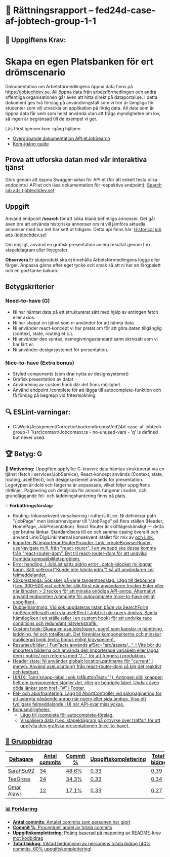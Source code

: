 # 📌 Rättningsrapport – fed24d-case-af-jobtech-group-1-1

## 🎯 Uppgiftens Krav:
# Skapa en egen Platsbanken för ert drömscenario 

Dokumentation om Arbetsförmedlingens öppna data finns på https://jobtechdev.se. All öppna data från arbetsförmedlingen och andra offentliga organisationen går även att hitta direkt på dataportal.se. 
I detta dokument ges två förslag på användningsfall som vi tror är lämpliga för studenter som vill utveckla en applikation på riktig data. All data som är öppna data får vem som helst använda utan att fråga myndigheten om lov, så ingen är begränsad till de exempel vi ger.

Läs först igenom kom-igång hjälpen 

-  [Övergripande dokumentation API:etJobSearch](https://data.arbetsformedlingen.se/data/platsannonser/)
-  [Kom-igång guide](https://gitlab.com/arbetsformedlingen/job-ads/jobsearch/jobsearch-api/-/blob/main/docs/GettingStartedJobSearchSE.md)

## Prova att utforska datan med vår interaktiva tjänst 

Görs genom att öppna Swagger-sidan för API:et (för att enkelt testa olika endpoints i API:et och läsa dokumentation för respektive endpoint): [Search job ads (jobtechdev.se)](https://jobsearch.api.jobtechdev.se/)

## Uppgift 

Använd endpoint **/search** för att söka bland befintliga annonser. 
Det går även bra att använda historiska annonser om ni vill jämföra aktuella annonser med hur det har sett ut tidigare. Detta api finns här: [Historical job ads (jobtechdev.se)](https://historical.api.jobtechdev.se/)

Om möjligt, använd en grafisk presentation av era resultat genom t.ex. stapeldiagram eller linjegrafer.

**Observera**
Er slutprodukt ska ej innehålla Arbetsförmedlingens logga eller färger. Anpassa gärna efter eget tycke och smak så att ni har en färgpalett och en god tanke bakom. 

## Betygskriterier 

### Need-to-have (G) 
- Ni har hämtat data på ett strukturerat sätt med hjälp av antingen fetch eller axios. 
- Ni har skapat en tjänst som ni använder för att hämta data. 
- Ni använder react-koncept vi har pratat om för att göra datan tillgänglig (context, state, routing et.c.). 
- Ni använder den syntax, namngivningsstandard samt skrivsätt som vi har lärt er.  
- Ni använder designsystemet för presentation. 

### Nice-to-have (Extra bonus) 
- Styled components (som drar nytta av designsystemet) 
- Grafisk presentation av datat 
- Användning av custom hook där det finns möjlighet
- Använd endpoint /complete för att lägga till autocomplete-funktion och få förslag på begrepp vid fritextsökning

## 🔍 ESLint-varningar:
- C:\Work\AssignmentCorrector\backend\repos\fed24d-case-af-jobtech-group-1-1\src\context\Jobcontext.ts - no-unused-vars - 'q' is defined but never used.

## 🏆 **Betyg: G**
📌 **Motivering:** Uppgiften uppfyller G-kraven: data hämtas strukturerat via en tjänst (fetch i services/JobService), React‑koncept används (Context, state, routing, useEffect), och designsystemet används för presentation. Logotypen är dold och färgerna är anpassade, vilket följer uppgiftens riktlinjer. Paginering och detaljsida för annons fungerar i koden, och grundläggande fel- och laddningshantering finns på plats.

💡 **Förbättringsförslag:**  
- Routing: Inkonsekvent versalisering i rutter/URL:er. Ni definierar path "/jobPage" men länkar/navigerar till "/JobPage" på flera ställen (Header, HomePage, JobPresentation). React Router är skiftlägeskänsligt — detta ger brutna länkar. Standardisera till en och samma casing överallt och använd Link/DigiLinkInternal konsekvent istället för mix av <a href> och Link.
- Importer: Ni importerar RouterProvider, Link, createBrowserRouter, useNavigate m.fl. från "react-router". I en webapp ska dessa komma från "react-router-dom". Byt till react-router-dom för att undvika framtida kompatibilitetsproblem.
- Error handling: I JobList sätts aldrig error i catch-blocket (ni loggar bara). Sätt setError("Kunde inte hämta jobb.") så att användaren ser felmeddelandet.
- Sökprestanda: Sök sker på varje tangentnedslag. Lägg till debounce (t.ex. 300–500 ms) och/eller sök först när användaren trycker Enter eller när längden > 2 tecken för att minska onödiga API-anrop. Alternativt använd endpointen /complete för autocomplete (nice-to-have enligt uppgiften).
- Dubbelhämtning: Vid sök uppdateras listan både via SearchForm (onSearchResult) och via useEffect i JobList när query ändras. Samla hämtlogiken i ett ställe (eller i en custom hook) för att undvika race conditions och redundant nätverkstrafik.
- Custom hook: Skapa en useJobs(query, page) som kapslar in hämtning, laddning, fel och totalResult. Det förenklar komponenterna och minskar duplicerad logik (extra bonus enligt kravspecen).
- Resurser/bilder: I FunFacts används afSrc="src/assets/...". I Vite bör du importera bilderna och använda den importerade variabeln eller lägga dem i public/ och referera med "/..." för att fungera i produktion.
- Header state: Ni använder globalt location.pathname för "current" i menyn. Använd useLocation() från react-router-dom så blir det reaktivt och testbart.
- UI/UX: Tomt knapp-label i sök (afButtonText=""). Antingen dölj knappen helt om komponenten stödjer det, eller ge begriplig label. Undvik även döda länkar som href="#" i Footer.
- Fel- och aborthantering: Lägg till AbortController vid sök/paginering för att avbryta pågående anrop när query eller sida ändras. Visa ett tydligare felmeddelande i UI när API-svar misslyckas.
- Bonusmöjligheter: 
  - Lägg till /complete för autocomplete-förslag.
  - Visualisera data (t.ex. stapeldiagram på ort/yrke över träffar) för att uppfylla den grafiska presentationen (nice-to-have).

## 👥 Gruppbidrag

| Deltagare | Antal commits | Commit % | Uppgiftskomplettering | Totalt bidrag |
| --------- | -------------- | -------- | ---------------------- | ------------- |
| SarahSu92 | 34 | 48.6% | 0.33 | 0.39 |
| TeaGross | 24 | 34.3% | 0.33 | 0.34 |
| Omar Alawi | 12 | 17.1% | 0.33 | 0.27 |


### 📊 Förklaring
- **Antal commits**: Antalet commits som personen har gjort
- **Commit %**: Procentuell andel av totala commits
- **Uppgiftskomplettering**: Poäng baserad på mappning av README-krav mot kodbidrag 
- **Totalt bidrag**: Viktad bedömning av personens totala bidrag (40% commits, 60% uppgiftskomplettering)
